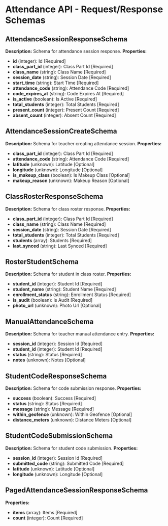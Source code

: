 # Attendance API - Request/Response Schemas

## AttendanceSessionResponseSchema
**Description:** Schema for attendance session response.
**Properties:**
- **id** (integer): Id [Required]
- **class_part_id** (integer): Class Part Id [Required]
- **class_name** (string): Class Name [Required]
- **session_date** (string): Session Date [Required]
- **start_time** (string): Start Time [Required]
- **attendance_code** (string): Attendance Code [Required]
- **code_expires_at** (string): Code Expires At [Required]
- **is_active** (boolean): Is Active [Required]
- **total_students** (integer): Total Students [Required]
- **present_count** (integer): Present Count [Required]
- **absent_count** (integer): Absent Count [Required]

## AttendanceSessionCreateSchema
**Description:** Schema for teacher creating attendance session.
**Properties:**
- **class_part_id** (integer): Class Part Id [Required]
- **attendance_code** (string): Attendance Code [Required]
- **latitude** (unknown): Latitude [Optional]
- **longitude** (unknown): Longitude [Optional]
- **is_makeup_class** (boolean): Is Makeup Class [Optional]
- **makeup_reason** (unknown): Makeup Reason [Optional]

## ClassRosterResponseSchema
**Description:** Schema for class roster response.
**Properties:**
- **class_part_id** (integer): Class Part Id [Required]
- **class_name** (string): Class Name [Required]
- **session_date** (string): Session Date [Required]
- **total_students** (integer): Total Students [Required]
- **students** (array): Students [Required]
- **last_synced** (string): Last Synced [Required]

## RosterStudentSchema
**Description:** Schema for student in class roster.
**Properties:**
- **student_id** (integer): Student Id [Required]
- **student_name** (string): Student Name [Required]
- **enrollment_status** (string): Enrollment Status [Required]
- **is_audit** (boolean): Is Audit [Required]
- **photo_url** (unknown): Photo Url [Optional]

## ManualAttendanceSchema
**Description:** Schema for teacher manual attendance entry.
**Properties:**
- **session_id** (integer): Session Id [Required]
- **student_id** (integer): Student Id [Required]
- **status** (string): Status [Required]
- **notes** (unknown): Notes [Optional]

## StudentCodeResponseSchema
**Description:** Schema for code submission response.
**Properties:**
- **success** (boolean): Success [Required]
- **status** (string): Status [Required]
- **message** (string): Message [Required]
- **within_geofence** (unknown): Within Geofence [Optional]
- **distance_meters** (unknown): Distance Meters [Optional]

## StudentCodeSubmissionSchema
**Description:** Schema for student code submission.
**Properties:**
- **session_id** (integer): Session Id [Required]
- **submitted_code** (string): Submitted Code [Required]
- **latitude** (unknown): Latitude [Optional]
- **longitude** (unknown): Longitude [Optional]

## PagedAttendanceSessionResponseSchema
**Properties:**
- **items** (array): Items [Required]
- **count** (integer): Count [Required]

